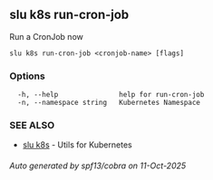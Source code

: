 ## slu k8s run-cron-job

Run a CronJob now

```
slu k8s run-cron-job <cronjob-name> [flags]
```

### Options

```
  -h, --help               help for run-cron-job
  -n, --namespace string   Kubernetes Namespace
```

### SEE ALSO

* [slu k8s](slu_k8s.md)	 - Utils for Kubernetes

###### Auto generated by spf13/cobra on 11-Oct-2025

